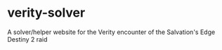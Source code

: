 # verity-solver
A solver/helper website for the Verity encounter of the Salvation's Edge Destiny 2 raid
